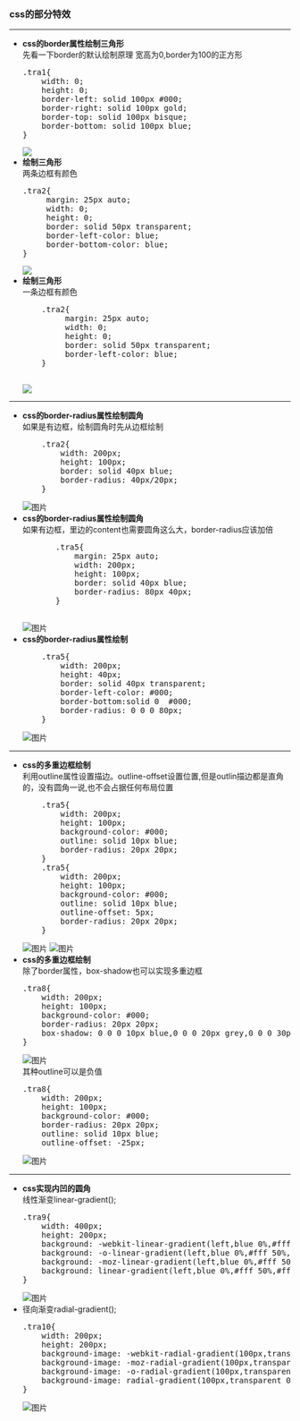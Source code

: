 <h3>css的部分特效</h3>
<hr/>
<ul>
<li><strong>css的border属性绘制三角形</strong><br/>
先看一下border的默认绘制原理 宽高为0,border为100的正方形<br/>
<pre>
.tra1{
    width: 0;
    height: 0;
    border-left: solid 100px #000;
    border-right: solid 100px gold;
    border-top: solid 100px bisque;
    border-bottom: solid 100px blue;
}
</pre>
<img src="images/1.png"/>
</li>
<li><strong>绘制三角形</strong><br/>
<div>两条边框有颜色</div>
<pre>
.tra2{
     margin: 25px auto;
     width: 0;
     height: 0;
     border: solid 50px transparent;
     border-left-color: blue;
     border-bottom-color: blue;
}
</pre>
<img src="images/2.png"/>
</li>
<li><strong>绘制三角形</strong><br/>
    <div>一条边框有颜色</div>
    <pre>
    .tra2{
         margin: 25px auto;
         width: 0;
         height: 0;
         border: solid 50px transparent;
         border-left-color: blue;
    }
    </pre>
    <img src="images/3.png"/>
</li>
</ul>
<hr/>
<ul>
<li><strong>css的border-radius属性绘制圆角</strong><br/>
<div>如果是有边框，绘制圆角时先从边框绘制</div>
<pre>
    .tra2{
        width: 200px;
        height: 100px;
        border: solid 40px blue;
        border-radius: 40px/20px;
    }
</pre>
<img src="images/4.png" alt="图片"/>
</li>
<li><strong>css的border-radius属性绘制圆角</strong><br/>
    <div>如果有边框，里边的content也需要圆角这么大，border-radius应该加倍</div>
    <pre>
       .tra5{
           margin: 25px auto;
           width: 200px;
           height: 100px;
           border: solid 40px blue;
           border-radius: 80px 40px;
       }
    </pre>
    <img src="images/5.png" alt="图片"/>
</li>
<li><strong>css的border-radius属性绘制</strong><br/>
<pre>
    .tra5{
        width: 200px;
        height: 40px;
        border: solid 40px transparent;
        border-left-color: #000;
        border-bottom:solid 0  #000;
        border-radius: 0 0 0 80px;
    }
</pre>
<img src="images/6.png" alt="图片"/>
</li>
</ul>
<hr/>
<ul>
<li><strong>css的多重边框绘制</strong><br/>
<div>利用outline属性设置描边。outline-offset设置位置,但是outlin描边都是直角的，没有圆角一说,也不会占据任何布局位置</div>
<pre>
    .tra5{
        width: 200px;
        height: 100px;
        background-color: #000;
        outline: solid 10px blue;
        border-radius: 20px 20px;
    }
    .tra5{
        width: 200px;
        height: 100px;
        background-color: #000;
        outline: solid 10px blue;
        outline-offset: 5px;
        border-radius: 20px 20px;
    }
</pre>
<img src="images/7.png" alt="图片"/>
<img src="images/8.png" alt="图片"/>
</li>
<li><strong>css的多重边框绘制</strong><br/>
<div>除了border属性，box-shadow也可以实现多重边框</div>
<pre>
.tra8{
    width: 200px;
    height: 100px;
    background-color: #000;
    border-radius: 20px 20px;
    box-shadow: 0 0 0 10px blue,0 0 0 20px grey,0 0 0 30px red;
}
</pre>
<img src="images/9.png" alt="图片"/>
<div>其种outline可以是负值</div>
<pre>
.tra8{
    width: 200px;
    height: 100px;
    background-color: #000;
    border-radius: 20px 20px;
    outline: solid 10px blue;
    outline-offset: -25px;
</pre>
<img src="images/10.png" alt="图片"/>
</li>
</ul>
<hr/>
<ul>
<li><strong>css实现内凹的圆角</strong>
<div>线性渐变linear-gradient();</div>
<pre>
.tra9{
    width: 400px;
    height: 200px;
    background: -webkit-linear-gradient(left,blue 0%,#fff 50%,#fff 50%,#fff 100%); /* Safari 5.1 - 6.0 */
    background: -o-linear-gradient(left,blue 0%,#fff 50%,#fff 50%,#fff 100%); /* Opera 11.1 - 12.0 */
    background: -moz-linear-gradient(left,blue 0%,#fff 50%,#fff 50%,#fff 100%); /* Firefox 3.6 - 15 */
    background: linear-gradient(left,blue 0%,#fff 50%,#fff 50%,#fff 100%);
}
</pre>
<img src="images/11.png" alt="图片"/>
</li>
<li>
<div>径向渐变radial-gradient();</div>
<pre>
.tra10{
    width: 200px;
    height: 200px;
    background-image: -webkit-radial-gradient(100px,transparent 0%, transparent 50%,blue 50%,blue 100%);
    background-image: -moz-radial-gradient(100px,transparent 0%, transparent 50%,blue 50%,blue 100%);
    background-image: -o-radial-gradient(100px,transparent 0%, transparent 50%,blue 50%,blue 100%);
    background-image: radial-gradient(100px,transparent 0%, transparent 50%,blue 50%,blue 100%);
}
</pre>
<img src="images/12.png" alt="图片"/>
</li>
</ul>
